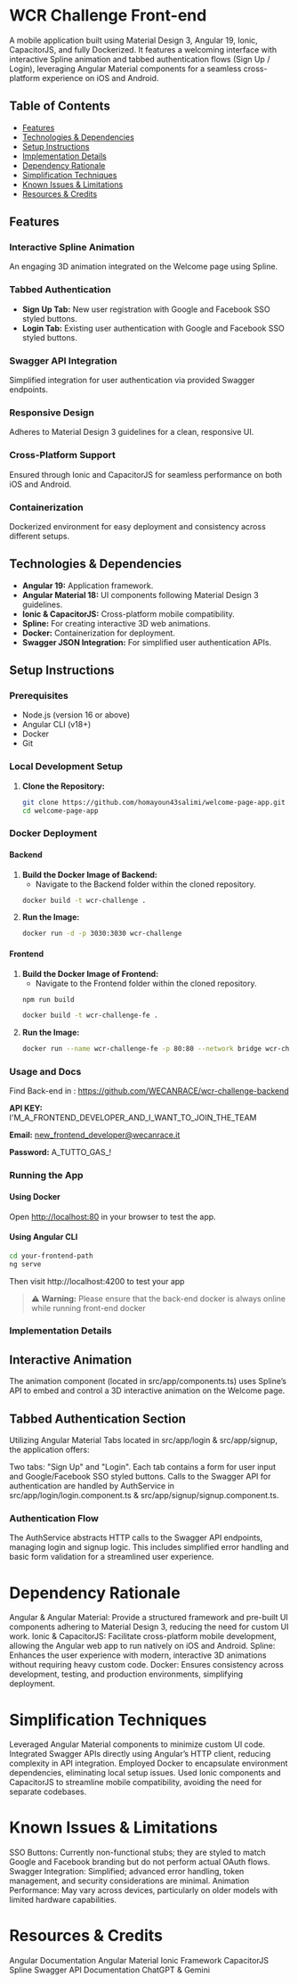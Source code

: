 # WCR Challenge Front-end

A mobile application built using Material Design 3, Angular 19, Ionic, CapacitorJS, and fully Dockerized. It features a welcoming interface with interactive Spline animation and tabbed authentication flows (Sign Up / Login), leveraging Angular Material components for a seamless cross-platform experience on iOS and Android.

## Table of Contents
- [Features](#features)
- [Technologies & Dependencies](#technologies--dependencies)
- [Setup Instructions](#setup-instructions)
- [Implementation Details](#implementation-details)
- [Dependency Rationale](#dependency-rationale)
- [Simplification Techniques](#simplification-techniques)
- [Known Issues & Limitations](#known-issues--limitations)
- [Resources & Credits](#resources--credits)

## Features

### Interactive Spline Animation
An engaging 3D animation integrated on the Welcome page using Spline.

### Tabbed Authentication
- **Sign Up Tab:** New user registration with Google and Facebook SSO styled buttons.
- **Login Tab:** Existing user authentication with Google and Facebook SSO styled buttons.

### Swagger API Integration
Simplified integration for user authentication via provided Swagger endpoints.

### Responsive Design
Adheres to Material Design 3 guidelines for a clean, responsive UI.

### Cross-Platform Support
Ensured through Ionic and CapacitorJS for seamless performance on both iOS and Android.

### Containerization
Dockerized environment for easy deployment and consistency across different setups.

## Technologies & Dependencies

- **Angular 19:** Application framework.
- **Angular Material 18:** UI components following Material Design 3 guidelines.
- **Ionic & CapacitorJS:** Cross-platform mobile compatibility.
- **Spline:** For creating interactive 3D web animations.
- **Docker:** Containerization for deployment.
- **Swagger JSON Integration:** For simplified user authentication APIs.

## Setup Instructions

### Prerequisites
- Node.js (version 16 or above)
- Angular CLI (v18+)
- Docker
- Git

### Local Development Setup
1. **Clone the Repository:**
    ```bash
    git clone https://github.com/homayoun43salimi/welcome-page-app.git
    cd welcome-page-app
    ```

### Docker Deployment

#### Backend
1. **Build the Docker Image of Backend:**
    - Navigate to the Backend folder within the cloned repository.
    ```bash
    docker build -t wcr-challenge .
    ```
2. **Run the Image:**
    ```bash
    docker run -d -p 3030:3030 wcr-challenge
    ```

#### Frontend
1. **Build the Docker Image of Frontend:**
    - Navigate to the Frontend folder within the cloned repository.
   ```bash
   npm run build
   ```
    ```bash
    docker build -t wcr-challenge-fe .
    ```
2. **Run the Image:**
    ```bash
    docker run --name wcr-challenge-fe -p 80:80 --network bridge wcr-challenge-fe
    ```

### Usage and Docs
Find Back-end in : 
https://github.com/WECANRACE/wcr-challenge-backend


**API KEY:**
I'M_A_FRONTEND_DEVELOPER_AND_I_WANT_TO_JOIN_THE_TEAM

**Email:**
new_frontend_developer@wecanrace.it

**Password:**
A_TUTTO_GAS_!

### Running the App

#### Using Docker
Open [http://localhost:80](http://localhost:80) in your browser to test the app.

#### Using Angular CLI
```bash
cd your-frontend-path
ng serve
```

Then visit http://localhost:4200 to test your app

> ⚠️ **Warning:** Please ensure that the back-end docker is always online while running front-end docker


### Implementation Details

## Interactive Animation
The animation component (located in src/app/components.ts) uses Spline’s API to embed and control a 3D interactive animation on the Welcome page.

## Tabbed Authentication Section
Utilizing Angular Material Tabs located in src/app/login & src/app/signup, the application offers:

Two tabs: "Sign Up" and "Login".
Each tab contains a form for user input and Google/Facebook SSO styled buttons.
Calls to the Swagger API for authentication are handled by AuthService in src/app/login/login.component.ts & src/app/signup/signup.component.ts.

### Authentication Flow
The AuthService abstracts HTTP calls to the Swagger API endpoints, managing login and signup logic. This includes simplified error handling and basic form validation for a streamlined user experience.

# Dependency Rationale

Angular & Angular Material: Provide a structured framework and pre-built UI components adhering to Material Design 3, reducing the need for custom UI work.
Ionic & CapacitorJS: Facilitate cross-platform mobile development, allowing the Angular web app to run natively on iOS and Android.
Spline: Enhances the user experience with modern, interactive 3D animations without requiring heavy custom code.
Docker: Ensures consistency across development, testing, and production environments, simplifying deployment.

# Simplification Techniques

Leveraged Angular Material components to minimize custom UI code.
Integrated Swagger APIs directly using Angular’s HTTP client, reducing complexity in API integration.
Employed Docker to encapsulate environment dependencies, eliminating local setup issues.
Used Ionic components and CapacitorJS to streamline mobile compatibility, avoiding the need for separate codebases.

# Known Issues & Limitations

SSO Buttons: Currently non-functional stubs; they are styled to match Google and Facebook branding but do not perform actual OAuth flows.
Swagger Integration: Simplified; advanced error handling, token management, and security considerations are minimal.
Animation Performance: May vary across devices, particularly on older models with limited hardware capabilities.

# Resources & Credits

Angular Documentation
Angular Material
Ionic Framework
CapacitorJS
Spline
Swagger API Documentation
ChatGPT & Gemini

